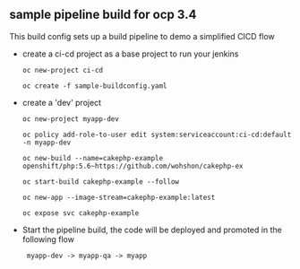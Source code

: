 ## sample pipeline build for ocp 3.4

This build config sets up a build pipeline to demo a simplified CICD flow

  * create a ci-cd project as a base project to run your jenkins

	```
	oc new-project ci-cd
	
	oc create -f sample-buildconfig.yaml
	```

  * create a 'dev' project

	```
	oc new-project myapp-dev
	
	oc policy add-role-to-user edit system:serviceaccount:ci-cd:default -n myapp-dev
	
	oc new-build --name=cakephp-example openshift/php:5.6~https://github.com/wohshon/cakephp-ex
	
	oc start-build cakephp-example --follow

	oc new-app --image-stream=cakephp-example:latest
	
	oc expose svc cakephp-example
	```

  * Start the pipeline build, the code will be deployed and promoted in the following flow

	` myapp-dev -> myapp-qa -> myapp`
